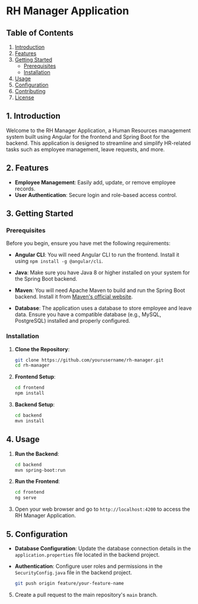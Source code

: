 # RH Manager Application

## Table of Contents

1. [Introduction](#introduction)
2. [Features](#features)
3. [Getting Started](#getting-started)
   - [Prerequisites](#prerequisites)
   - [Installation](#installation)
4. [Usage](#usage)
5. [Configuration](#configuration)
6. [Contributing](#contributing)
7. [License](#license)

## 1. Introduction

Welcome to the RH Manager Application, a Human Resources management system built using Angular for the frontend and Spring Boot for the backend. This application is designed to streamline and simplify HR-related tasks such as employee management, leave requests, and more.

## 2. Features

- **Employee Management**: Easily add, update, or remove employee records.
- **User Authentication**: Secure login and role-based access control.

## 3. Getting Started

### Prerequisites

Before you begin, ensure you have met the following requirements:

- **Angular CLI**: You will need Angular CLI to run the frontend. Install it using `npm install -g @angular/cli`.

- **Java**: Make sure you have Java 8 or higher installed on your system for the Spring Boot backend.

- **Maven**: You will need Apache Maven to build and run the Spring Boot backend. Install it from [Maven's official website](https://maven.apache.org/download.cgi).

- **Database**: The application uses a database to store employee and leave data. Ensure you have a compatible database (e.g., MySQL, PostgreSQL) installed and properly configured.

### Installation

1. **Clone the Repository**:

   ```bash
   git clone https://github.com/yourusername/rh-manager.git
   cd rh-manager
   ```

2. **Frontend Setup**:

   ```bash
   cd frontend
   npm install
   ```

3. **Backend Setup**:

   ```bash
   cd backend
   mvn install
   ```

## 4. Usage

1. **Run the Backend**:

   ```bash
   cd backend
   mvn spring-boot:run
   ```

2. **Run the Frontend**:

   ```bash
   cd frontend
   ng serve
   ```

3. Open your web browser and go to `http://localhost:4200` to access the RH Manager Application.

## 5. Configuration

- **Database Configuration**: Update the database connection details in the `application.properties` file located in the backend project.

- **Authentication**: Configure user roles and permissions in the `SecurityConfig.java` file in the backend project.

   ```bash
   git push origin feature/your-feature-name
   ```

5. Create a pull request to the main repository's `main` branch.

